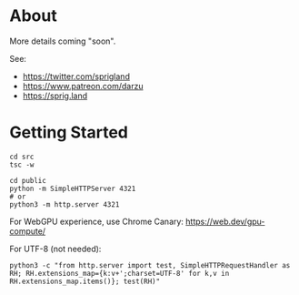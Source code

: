 # About
More details coming "soon".

See:
- https://twitter.com/sprigland
- https://www.patreon.com/darzu
- https://sprig.land

# Getting Started
```
cd src
tsc -w
```

```
cd public
python -m SimpleHTTPServer 4321
# or
python3 -m http.server 4321
```

For WebGPU experience, use Chrome Canary:
https://web.dev/gpu-compute/

For UTF-8 (not needed):
```
python3 -c "from http.server import test, SimpleHTTPRequestHandler as RH; RH.extensions_map={k:v+';charset=UTF-8' for k,v in RH.extensions_map.items()}; test(RH)"
```
